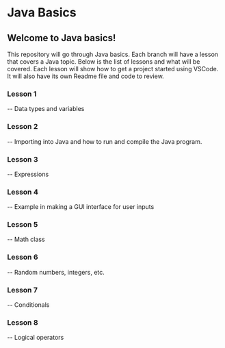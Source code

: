 # Java Basics

## Welcome to Java basics!

This repository will go through Java basics. Each branch will have a lesson that covers a Java topic. Below is the list of lessons and what will be covered. Each lesson will show how to get a project started using VSCode. It will also have its own Readme file and code to review.

### Lesson 1 
-- Data types and variables

### Lesson 2
-- Importing into Java and how to run and compile the Java program.

### Lesson 3
-- Expressions

### Lesson 4
-- Example in making a GUI interface for user inputs

### Lesson 5
-- Math class

### Lesson 6
-- Random numbers, integers, etc.

### Lesson 7
-- Conditionals

### Lesson 8
-- Logical operators